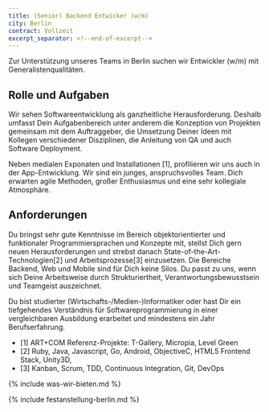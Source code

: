 ```yaml
---
title: (Senior) Backend Entwicker (w/m)
city: Berlin
contract: Vollzeit
excerpt_separator: <!--end-of-excerpt-->
---
```

Zur Unterstützung unseres Teams in Berlin suchen wir Entwickler (w/m) mit Generalistenqualitäten.
<!--end-of-excerpt-->

## Rolle und Aufgaben

Wir sehen Softwareentwicklung als ganzheitliche Herausforderung. Deshalb umfasst Dein Aufgabenbereich unter anderem die Konzeption von Projekten gemeinsam mit dem Auftraggeber, die Umsetzung Deiner Ideen mit Kollegen verschiedener Disziplinen, die Anleitung von QA und auch Software Deployment.

Neben medialen Exponaten und Installationen [1], profilieren wir uns auch in der App-Entwicklung. Wir sind ein junges, anspruchsvolles Team. Dich erwarten agile Methoden, großer Enthusiasmus und eine sehr kollegiale Atmosphäre.

## Anforderungen

Du bringst sehr gute Kenntnisse im Bereich objektorientierter und funktionaler Programmiersprachen und Konzepte mit, stellst Dich gern neuen Herausforderungen und strebst danach State-of-the-Art-Technologien[2] und Arbeitsprozesse[3] einzusetzen. Die Bereiche Backend, Web und Mobile sind für Dich keine Silos. Du passt zu uns, wenn sich Deine Arbeitsweise durch Strukturiertheit, Verantwortungsbewusstsein und Teamgeist auszeichnet.

Du bist studierter (Wirtschafts-/Medien-)Informatiker oder hast Dir ein tiefgehendes Verständnis für Softwareprogrammierung in einer vergleichbaren Ausbildung erarbeitet und mindestens ein Jahr Berufserfahrung.

- [1] ART+COM Referenz-Projekte: T-Gallery, Micropia, Level Green
- [2] Ruby, Java, Javascript, Go, Android, ObjectiveC, HTML5 Frontend Stack, Unity3D, 
- [3] Kanban, Scrum, TDD, Continuous Integration, Git, DevOps

{% include was-wir-bieten.md %}

{% include festanstellung-berlin.md %}
